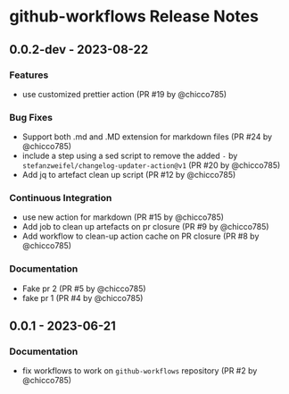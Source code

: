 # github-workflows Release Notes

## 0.0.2-dev - 2023-08-22

### Features

- use customized prettier action (PR #19 by @chicco785)

### Bug Fixes

- Support both .md and .MD extension for markdown files (PR #24 by @chicco785)
- include a step using a sed script to remove the added `-` by
  `stefanzweifel/changelog-updater-action@v1` (PR #20 by @chicco785)
- Add jq to artefact clean up script (PR #12 by @chicco785)

### Continuous Integration

- use new action for markdown (PR #15 by @chicco785)
- Add job to clean up artefacts on pr closure (PR #9 by @chicco785)
- Add workflow to clean-up action cache on PR closure (PR #8 by @chicco785)

### Documentation

- Fake pr 2 (PR #5 by @chicco785)
- fake pr 1 (PR #4 by @chicco785)

## 0.0.1 - 2023-06-21

### Documentation

- fix workflows to work on `github-workflows` repository (PR #2 by @chicco785)

